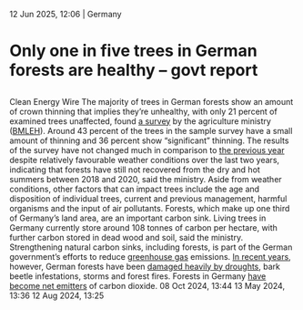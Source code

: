 12 Jun 2025, 12:06
| 
Germany
# Only one in five trees in German forests are healthy – govt report
## 
Clean Energy Wire
The majority of trees in German forests show an amount of crown thinning that implies they’re unhealthy, with only 21 percent of examined trees unaffected, found [a survey](https://www.bmel.de/DE/themen/wald/wald-in-deutschland/waldzustandserhebung.html) by the agriculture ministry ([BMLEH](https://www.cleanenergywire.org/experts/bmleh-federal-ministry-agriculture-food-and-community)). Around 43 percent of the trees in the sample survey have a small amount of thinning and 36 percent show “significant” thinning.
The results of the survey have not changed much in comparison to [the previous year](https://www.cleanenergywire.org/news/german-forests-needed-climate-action-remain-poor-condition-report) despite relatively favourable weather conditions over the last two years, indicating that forests have still not recovered from the dry and hot summers between 2018 and 2020, said the ministry. Aside from weather conditions, other factors that can impact trees include the age and disposition of individual trees, current and previous management, harmful organisms and the input of air pollutants.
Forests, which make up one third of Germany’s land area, are an important carbon sink. Living trees in Germany currently store around 108 tonnes of carbon per hectare, with further carbon stored in dead wood and soil, said the ministry. Strengthening natural carbon sinks, including forests, is part of the German government’s efforts to reduce [greenhouse gas](https://www.cleanenergywire.org/glossary/letter_g#greenhouse_gas) emissions.
[In recent years](https://www.cleanenergywire.org/news/german-forests-massively-damaged-due-droughts-heat-waves-2020-report), however, German forests have been [damaged heavily by droughts](https://www.cleanenergywire.org/news/recurring-droughts-will-change-german-forests-forever-researcher), bark beetle infestations, storms and forest fires. Forests in Germany [have become net emitters](https://www.cleanenergywire.org/news/germanys-forests-no-longer-carbon-sink-now-net-emitters-report) of carbon dioxide.
08 Oct 2024, 13:44
13 May 2024, 13:36
12 Aug 2024, 13:25